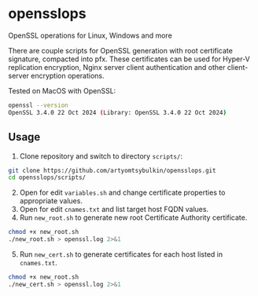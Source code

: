 # opensslops
OpenSSL operations for Linux, Windows and more

There are couple scripts for OpenSSL generation with root certificate signature, compacted into pfx.
These certificates can be used for Hyper-V replication encryption, Nginx server client authentication and other client-server encryption operations.

Tested on MacOS with OpenSSL:

```bash
openssl --version
OpenSSL 3.4.0 22 Oct 2024 (Library: OpenSSL 3.4.0 22 Oct 2024)
```

## Usage

1. Clone repository and switch to directory `scripts/`:
```bash
git clone https://github.com/artyomtsybulkin/opensslops.git
cd opensslops/scripts/
```
2. Open for edit `variables.sh` and change certificate properties to appropriate values.
3. Open for edit `cnames.txt` and list target host FQDN values.
4. Run `new_root.sh` to generate new root Certificate Authority certificate.
```bash
chmod +x new_root.sh
./new_root.sh > openssl.log 2>&1
```
5. Run `new_cert.sh` to generate certificates for each host listed in `cnames.txt`.
```bash
chmod +x new_root.sh
./new_cert.sh > openssl.log 2>&1
```